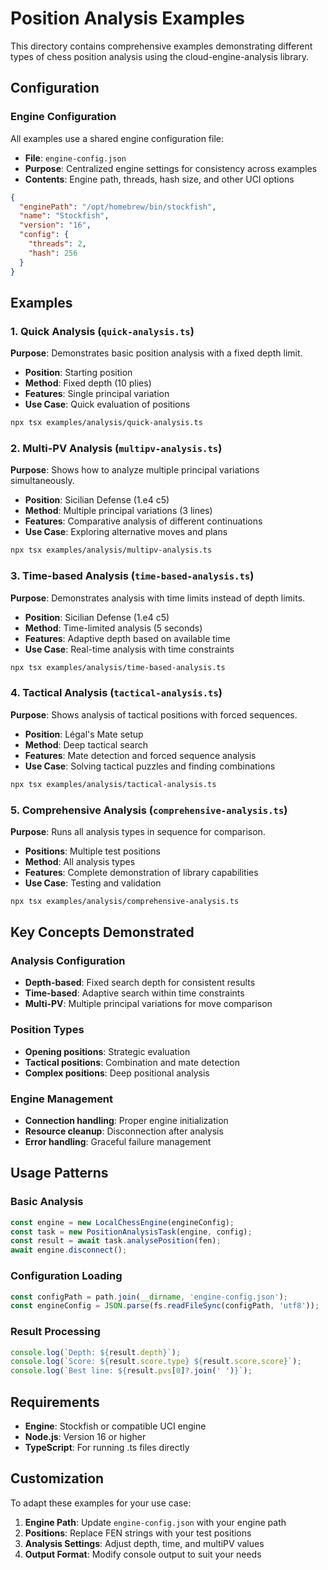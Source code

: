 # Position Analysis Examples

This directory contains comprehensive examples demonstrating different types of chess position analysis using the cloud-engine-analysis library.

## Configuration

### Engine Configuration
All examples use a shared engine configuration file:
- **File**: `engine-config.json`
- **Purpose**: Centralized engine settings for consistency across examples
- **Contents**: Engine path, threads, hash size, and other UCI options

```json
{
  "enginePath": "/opt/homebrew/bin/stockfish",
  "name": "Stockfish",
  "version": "16",
  "config": {
    "threads": 2,
    "hash": 256
  }
}
```

## Examples

### 1. Quick Analysis (`quick-analysis.ts`)
**Purpose**: Demonstrates basic position analysis with a fixed depth limit.

- **Position**: Starting position
- **Method**: Fixed depth (10 plies)
- **Features**: Single principal variation
- **Use Case**: Quick evaluation of positions

```bash
npx tsx examples/analysis/quick-analysis.ts
```

### 2. Multi-PV Analysis (`multipv-analysis.ts`)
**Purpose**: Shows how to analyze multiple principal variations simultaneously.

- **Position**: Sicilian Defense (1.e4 c5)
- **Method**: Multiple principal variations (3 lines)
- **Features**: Comparative analysis of different continuations
- **Use Case**: Exploring alternative moves and plans

```bash
npx tsx examples/analysis/multipv-analysis.ts
```

### 3. Time-based Analysis (`time-based-analysis.ts`)
**Purpose**: Demonstrates analysis with time limits instead of depth limits.

- **Position**: Sicilian Defense (1.e4 c5)
- **Method**: Time-limited analysis (5 seconds)
- **Features**: Adaptive depth based on available time
- **Use Case**: Real-time analysis with time constraints

```bash
npx tsx examples/analysis/time-based-analysis.ts
```

### 4. Tactical Analysis (`tactical-analysis.ts`)
**Purpose**: Shows analysis of tactical positions with forced sequences.

- **Position**: Légal's Mate setup
- **Method**: Deep tactical search
- **Features**: Mate detection and forced sequence analysis
- **Use Case**: Solving tactical puzzles and finding combinations

```bash
npx tsx examples/analysis/tactical-analysis.ts
```

### 5. Comprehensive Analysis (`comprehensive-analysis.ts`)
**Purpose**: Runs all analysis types in sequence for comparison.

- **Positions**: Multiple test positions
- **Method**: All analysis types
- **Features**: Complete demonstration of library capabilities
- **Use Case**: Testing and validation

```bash
npx tsx examples/analysis/comprehensive-analysis.ts
```

## Key Concepts Demonstrated

### Analysis Configuration
- **Depth-based**: Fixed search depth for consistent results
- **Time-based**: Adaptive search within time constraints
- **Multi-PV**: Multiple principal variations for move comparison

### Position Types
- **Opening positions**: Strategic evaluation
- **Tactical positions**: Combination and mate detection
- **Complex positions**: Deep positional analysis

### Engine Management
- **Connection handling**: Proper engine initialization
- **Resource cleanup**: Disconnection after analysis
- **Error handling**: Graceful failure management

## Usage Patterns

### Basic Analysis
```typescript
const engine = new LocalChessEngine(engineConfig);
const task = new PositionAnalysisTask(engine, config);
const result = await task.analysePosition(fen);
await engine.disconnect();
```

### Configuration Loading
```typescript
const configPath = path.join(__dirname, 'engine-config.json');
const engineConfig = JSON.parse(fs.readFileSync(configPath, 'utf8'));
```

### Result Processing
```typescript
console.log(`Depth: ${result.depth}`);
console.log(`Score: ${result.score.type} ${result.score.score}`);
console.log(`Best line: ${result.pvs[0]?.join(' ')}`);
```

## Requirements

- **Engine**: Stockfish or compatible UCI engine
- **Node.js**: Version 16 or higher
- **TypeScript**: For running .ts files directly

## Customization

To adapt these examples for your use case:

1. **Engine Path**: Update `engine-config.json` with your engine path
2. **Positions**: Replace FEN strings with your test positions
3. **Analysis Settings**: Adjust depth, time, and multiPV values
4. **Output Format**: Modify console output to suit your needs